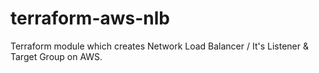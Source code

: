 # terraform-aws-nlb
Terraform module which creates Network Load Balancer / It's Listener &amp; Target Group on AWS.
